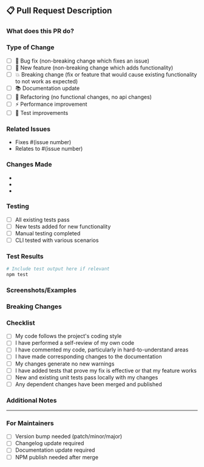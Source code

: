 ## 📋 Pull Request Description

### What does this PR do?
<!-- Briefly describe what changes this PR introduces -->

### Type of Change
<!-- Put an x in the boxes that apply -->
- [ ] 🐛 Bug fix (non-breaking change which fixes an issue)
- [ ] 🚀 New feature (non-breaking change which adds functionality)
- [ ] 💥 Breaking change (fix or feature that would cause existing functionality to not work as expected)
- [ ] 📚 Documentation update
- [ ] 🔧 Refactoring (no functional changes, no api changes)
- [ ] ⚡ Performance improvement
- [ ] 🧪 Test improvements

### Related Issues
<!-- Link any related issues here -->
- Fixes #(issue number)
- Relates to #(issue number)

### Changes Made
<!-- Describe the changes in more detail -->
- 
- 
- 

### Testing
<!-- Describe how you tested your changes -->
- [ ] All existing tests pass
- [ ] New tests added for new functionality
- [ ] Manual testing completed
- [ ] CLI tested with various scenarios

### Test Results
```bash
# Include test output here if relevant
npm test
```

### Screenshots/Examples
<!-- If applicable, add screenshots or code examples -->

### Breaking Changes
<!-- If this is a breaking change, describe what users need to do to migrate -->

### Checklist
<!-- Put an x in the boxes that apply -->
- [ ] My code follows the project's coding style
- [ ] I have performed a self-review of my own code
- [ ] I have commented my code, particularly in hard-to-understand areas
- [ ] I have made corresponding changes to the documentation
- [ ] My changes generate no new warnings
- [ ] I have added tests that prove my fix is effective or that my feature works
- [ ] New and existing unit tests pass locally with my changes
- [ ] Any dependent changes have been merged and published

### Additional Notes
<!-- Add any additional notes, concerns, or context about the PR -->

---

### For Maintainers
<!-- This section is for maintainers to fill out -->
- [ ] Version bump needed (patch/minor/major)
- [ ] Changelog update required
- [ ] Documentation update required
- [ ] NPM publish needed after merge